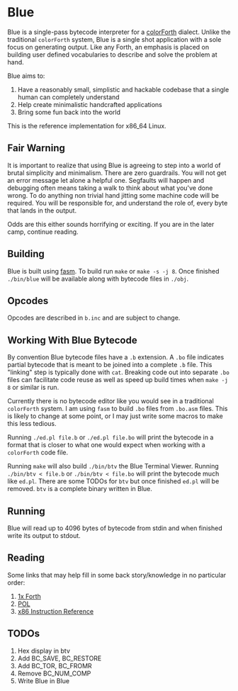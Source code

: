 # Blue

Blue is a single-pass bytecode interpreter for a [colorForth](https://colorforth.github.io/index.html) dialect. Unlike the traditional `colorForth` system, Blue is a single shot application with a sole focus on generating output. Like any Forth, an emphasis is placed on building user defined vocabularies to describe and solve the problem at hand.

Blue aims to:

1. Have a reasonably small, simplistic and hackable codebase that a single human can completely understand
1. Help create minimalistic handcrafted applications
1. Bring some fun back into the world

This is the reference implementation for x86_64 Linux.

## Fair Warning

It is important to realize that using Blue is agreeing to step into a world of brutal simplicity and minimalism. There are zero guardrails. You will not get an error message let alone a helpful one. Segfaults will happen and debugging often means taking a walk to think about what you've done wrong. To do anything non trivial hand jitting some machine code will be required. You will be responsible for, and understand the role of, every byte that lands in the output.

Odds are this either sounds horrifying or exciting. If you are in the later camp, continue reading.

## Building

Blue is built using [fasm](https://flatassembler.net/). To build run `make` or `make -s -j 8`. Once finished `./bin/blue` will be available along with bytecode files in `./obj`.

## Opcodes

Opcodes are described in `b.inc` and are subject to change.

## Working With Blue Bytecode

By convention Blue bytecode files have a `.b` extension. A `.bo` file indicates partial bytecode that is meant to be joined into a complete `.b` file. This "linking" step is typically done with `cat`. Breaking code out into separate `.bo` files can facilitate code reuse as well as speed up build times when `make -j 8` or similar is run.

Currently there is no bytecode editor like you would see in a traditional `colorForth` system. I am using `fasm` to build `.bo` files from `.bo.asm` files. This is likely to change at some point, or I may just write some macros to make this less tedious. 

Running `./ed.pl file.b` or `./ed.pl file.bo` will print the bytecode in a format that is closer to what one would expect when working with a `colorForth` code file.

Running `make` will also build `./bin/btv` the Blue Terminal Viewer. Running `./bin/btv < file.b` or `./bin/btv < file.bo` will print the bytecode much like `ed.pl`. There are some TODOs for `btv` but once finished `ed.pl` will be removed. `btv` is a complete binary written in Blue.

## Running

Blue will read up to 4096 bytes of bytecode from stdin and when finished write its output to stdout.

## Reading

Some links that may help fill in some back story/knowledge in no particular order:

1. [1x Forth](https://www.ultratechnology.com/1xforth.htm)
2. [POL](https://colorforth.github.io/POL.htm)
3. [x86 Instruction Reference](https://www.felixcloutier.com/x86/)

## TODOs

1. Hex display in btv
2. Add BC_SAVE, BC_RESTORE
1. Add BC_TOR, BC_FROMR
3. Remove BC_NUM_COMP
4. Write Blue in Blue
